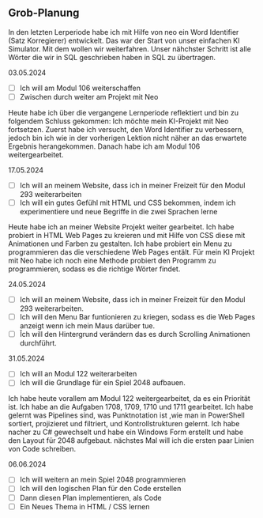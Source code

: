 ## Grob-Planung

In den letzten Lerperiode habe ich mit Hilfe von neo ein Word Identifier (Satz Korregierer) entwickelt. Das war der Start von unser einfachen KI Simulator. Mit dem wollen wir weiterfahren. Unser nähchster Schritt ist alle Wörter die wir in SQL geschrieben haben in SQL zu übertragen.


03.05.2024

- [ ] Ich will am Modul 106 weiterschaffen
- [ ] Zwischen durch weiter am Projekt mit Neo
      
Heute habe ich über die vergangene Lernperiode reflektiert und bin zu folgendem Schluss gekommen: Ich möchte mein KI-Projekt mit Neo fortsetzen. Zuerst habe ich versucht, den Word Identifier zu verbessern, jedoch bin ich wie in der vorherigen Lektion nicht näher an das erwartete Ergebnis herangekommen. Danach habe ich am Modul 106 weitergearbeitet.

17.05.2024
- [ ] Ich will an meinem Website, dass ich in meiner Freizeit für den Modul 293 weiterarbeiten
- [ ] Ich will ein gutes Gefühl mit HTML und CSS bekommen, indem ich experimentiere und neue Begriffe in die zwei Sprachen lerne

Heute habe ich an meiner Website Projekt weiter gearbeitet. Ich habe probiert in HTML Web Pages zu kreieren und mit Hilfe von CSS diese mit Animationen und Farben zu gestalten. Ich habe probiert ein Menu zu programmieren das die verschiedene Web Pages entält. Für mein KI Projekt mit Neo habe ich noch eine Methode probiert den Programm zu programmieren, sodass es die richtige Wörter findet.

24.05.2024
- [ ] Ich will an meinem Website, dass ich in meiner Freizeit für den Modul 293 weiterarbeiten.
- [ ] Ich will den Menu Bar funtionieren zu kriegen, sodass es die Web Pages anzeigt wenn ich mein Maus darüber tue.
- [ ] Îch will den Hintergrund verändern das es durch Scrolling Animationen durchführt.

31.05.2024

- [ ] Ich will an Modul 122 weiterarbeiten
- [ ] Ich will die Grundlage für ein Spiel 2048 aufbauen.

Ich habe heute vorallem am Modul 122 weitergearbeitet, da es ein Priorität ist. Ich habe an die Aufgaben 1708, 1709, 1710 und 1711 gearbeitet. Ich habe gelernt was Pipelines sind, was Punktnotation ist ,wie man in PowerShell sortiert, projizieret und filtriert, und Kontrollstrukturen gelernt. Ich habe nacher zu C# gewechselt und habe ein Windows Form erstellt und habe den Layout für 2048 aufgebaut. nächstes Mal will ich die ersten paar Linien von Code schreiben.

06.06.2024
- [ ] Ich will weitern an mein Spiel 2048 programmieren
- [ ] Ich will den logischen Plan für den Code erstellen
- [ ] Dann diesen Plan implementieren, als Code
- [ ] Ein Neues Thema in HTML / CSS lernen
